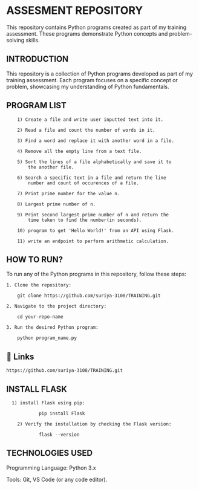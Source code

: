 
# ASSESMENT REPOSITORY

This repository contains Python programs created as part of my training assessment. These programs demonstrate Python concepts and problem-solving skills.



## INTRODUCTION

This repository is a collection of Python programs developed as part of my training assessment. Each program focuses on a specific concept or problem, showcasing my understanding of Python fundamentals.
## PROGRAM LIST

        1) Create a file and write user inputted text into it.

        2) Read a file and count the number of words in it.

        3) Find a word and replace it with another word in a file.

        4) Remove all the empty line from a text file.

        5) Sort the lines of a file alphabetically and save it to 
            the another file.

        6) Search a specific text in a file and return the line 
            number and count of occurences of a file.

        7) Print prime number for the value n.

        8) Largest prime number of n.
        
        9) Print second largest prime number of n and return the 
            time taken to find the number(in seconds).

        10) program to get 'Hello World!' from an API using Flask.

        11) write an endpoint to perform arithmetic calculation.

## HOW TO RUN?

To run any of the Python programs in this repository, follow these steps:

    1. Clone the repository:

        git clone https://github.com/suriya-3108/TRAINING.git

    2. Navigate to the project directory:

        cd your-repo-name

    3. Run the desired Python program:

        python program_name.py

## 🔗 Links

    https://github.com/suriya-3108/TRAINING.git

## INSTALL FLASK

      1) install Flask using pip:

                pip install Flask

        2) Verify the installation by checking the Flask version:

                flask --version


## TECHNOLOGIES USED

Programming Language: Python 3.x

Tools: Git, VS Code (or any code editor).






